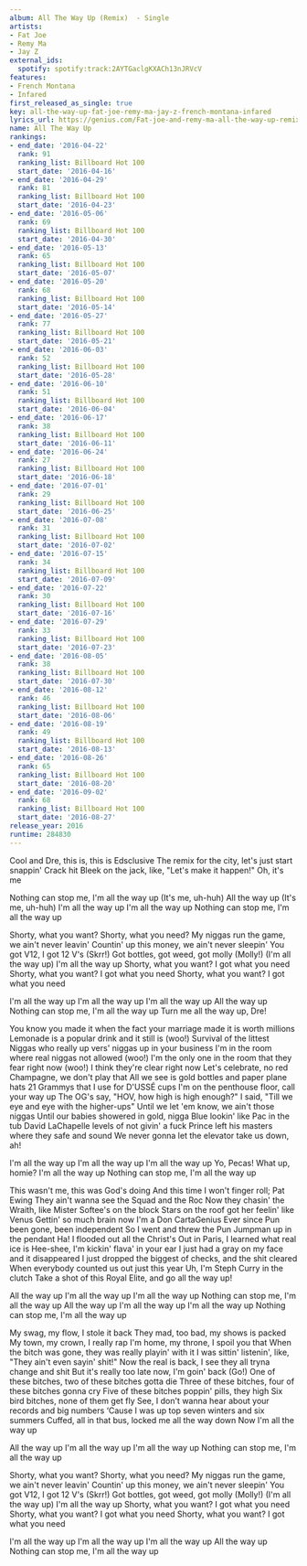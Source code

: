 ```yaml
---
album: All The Way Up (Remix)  - Single
artists:
- Fat Joe
- Remy Ma
- Jay Z
external_ids:
  spotify: spotify:track:2AYTGaclgKXACh13nJRVcV
features:
- French Montana
- Infared
first_released_as_single: true
key: all-the-way-up-fat-joe-remy-ma-jay-z-french-montana-infared
lyrics_url: https://genius.com/Fat-joe-and-remy-ma-all-the-way-up-remix-lyrics
name: All The Way Up
rankings:
- end_date: '2016-04-22'
  rank: 91
  ranking_list: Billboard Hot 100
  start_date: '2016-04-16'
- end_date: '2016-04-29'
  rank: 81
  ranking_list: Billboard Hot 100
  start_date: '2016-04-23'
- end_date: '2016-05-06'
  rank: 69
  ranking_list: Billboard Hot 100
  start_date: '2016-04-30'
- end_date: '2016-05-13'
  rank: 65
  ranking_list: Billboard Hot 100
  start_date: '2016-05-07'
- end_date: '2016-05-20'
  rank: 68
  ranking_list: Billboard Hot 100
  start_date: '2016-05-14'
- end_date: '2016-05-27'
  rank: 77
  ranking_list: Billboard Hot 100
  start_date: '2016-05-21'
- end_date: '2016-06-03'
  rank: 52
  ranking_list: Billboard Hot 100
  start_date: '2016-05-28'
- end_date: '2016-06-10'
  rank: 51
  ranking_list: Billboard Hot 100
  start_date: '2016-06-04'
- end_date: '2016-06-17'
  rank: 38
  ranking_list: Billboard Hot 100
  start_date: '2016-06-11'
- end_date: '2016-06-24'
  rank: 27
  ranking_list: Billboard Hot 100
  start_date: '2016-06-18'
- end_date: '2016-07-01'
  rank: 29
  ranking_list: Billboard Hot 100
  start_date: '2016-06-25'
- end_date: '2016-07-08'
  rank: 31
  ranking_list: Billboard Hot 100
  start_date: '2016-07-02'
- end_date: '2016-07-15'
  rank: 34
  ranking_list: Billboard Hot 100
  start_date: '2016-07-09'
- end_date: '2016-07-22'
  rank: 30
  ranking_list: Billboard Hot 100
  start_date: '2016-07-16'
- end_date: '2016-07-29'
  rank: 33
  ranking_list: Billboard Hot 100
  start_date: '2016-07-23'
- end_date: '2016-08-05'
  rank: 38
  ranking_list: Billboard Hot 100
  start_date: '2016-07-30'
- end_date: '2016-08-12'
  rank: 46
  ranking_list: Billboard Hot 100
  start_date: '2016-08-06'
- end_date: '2016-08-19'
  rank: 49
  ranking_list: Billboard Hot 100
  start_date: '2016-08-13'
- end_date: '2016-08-26'
  rank: 65
  ranking_list: Billboard Hot 100
  start_date: '2016-08-20'
- end_date: '2016-09-02'
  rank: 68
  ranking_list: Billboard Hot 100
  start_date: '2016-08-27'
release_year: 2016
runtime: 284830
---
```

Cool and Dre, this is, this is Edsclusive
The remix for the city, let's just start snappin'
Crack hit Bleek on the jack, like, "Let's make it happen!"
Oh, it's me


Nothing can stop me, I'm all the way up (It's me, uh-huh)
All the way up (It's me, uh-huh)
I'm all the way up
I'm all the way up
Nothing can stop me, I'm all the way up


Shorty, what you want? Shorty, what you need?
My niggas run the game, we ain't never leavin'
Countin' up this money, we ain't never sleepin'
You got V12, I got 12 V's (Skrr!)
Got bottles, got weed, got molly (Molly!) (I'm all the way up)
I'm all the way up
Shorty, what you want? I got what you need
Shorty, what you want? I got what you need
Shorty, what you want? I got what you need


I'm all the way up
I'm all the way up
I'm all the way up
All the way up
Nothing can stop me, I'm all the way up
Turn me all the way up, Dre!


You know you made it when the fact your marriage made it is worth millions
Lemonade is a popular drink and it still is (woo!)
Survival of the littest
Niggas who really up vers' niggas up in your business
I'm in the room where real niggas not allowed (woo!)
I'm the only one in the room that they fear right now (woo!)
I think they're clear right now
Let's celebrate, no red Champagne, we don't play that
All we see is gold bottles and paper plane hats
21 Grammys that I use for D'USSÉ cups
I'm on the penthouse floor, call your way up
The OG's say, "HOV, how high is high enough?"
I said, "Till we eye and eye with the higher-ups"
Until we let 'em know, we ain't those niggas
Until our babies showered in gold, nigga
Blue lookin' like Pac in the tub
David LaChapelle levels of not givin' a fuck
Prince left his masters where they safe and sound
We never gonna let the elevator take us down, ah!


I'm all the way up
I'm all the way up
I'm all the way up
Yo, Pecas! What up, homie?
I'm all the way up
Nothing can stop me, I'm all the way up


This wasn't me, this was God's doing
And this time I won't finger roll; Pat Ewing
They ain't wanna see the Squad and the Roc
Now they chasin' the Wraith, like Mister Softee's on the block
Stars on the roof got her feelin' like Venus
Gettin' so much brain now I'm a Don CartaGenius
Ever since Pun been gone, been independent
So I went and threw the Pun Jumpman up in the pendant
Ha! I flooded out all the Christ's
Out in Paris, I learned what real ice is
Hee-shee, I'm kickin' flava' in your ear
I just had a gray on my face and it disappeared
I just dropped the biggest of checks, and the shit cleared
When everybody counted us out just this year
Uh, I'm Steph Curry in the clutch
Take a shot of this Royal Elite, and go all the way up!


All the way up
I'm all the way up
I'm all the way up
Nothing can stop me, I'm all the way up
All the way up
I'm all the way up
I'm all the way up
Nothing can stop me, I'm all the way up


My swag, my flow, I stole it back
They mad, too bad, my shows is packed
My town, my crown, I really rap
I'm home, my throne, I spoil you that
When the bitch was gone, they was really playin' with it
I was sittin' listenin', like, "They ain't even sayin' shit!"
Now the real is back, I see they all tryna change and shit
But it's really too late now, I'm goin' back (Go!)
One of these bitches, two of these bitches gotta die
Three of these bitches, four of these bitches gonna cry
Five of these bitches poppin' pills, they high
Six bird bitches, none of them get fly
See, I don't wanna hear about your records and big numbers
‘Cause I was up top seven winters and six summers
Cuffed, all in that bus, locked me all the way down
Now I'm all the way up


All the way up
I'm all the way up
I'm all the way up
Nothing can stop me, I'm all the way up


Shorty, what you want? Shorty, what you need?
My niggas run the game, we ain't never leavin'
Countin' up this money, we ain't never sleepin'
You got V12, I got 12 V's (Skrr!)
Got bottles, got weed, got molly (Molly!) (I'm all the way up)
I'm all the way up
Shorty, what you want? I got what you need
Shorty, what you want? I got what you need
Shorty, what you want? I got what you need


I'm all the way up
I'm all the way up
I'm all the way up
All the way up
Nothing can stop me, I'm all the way up
